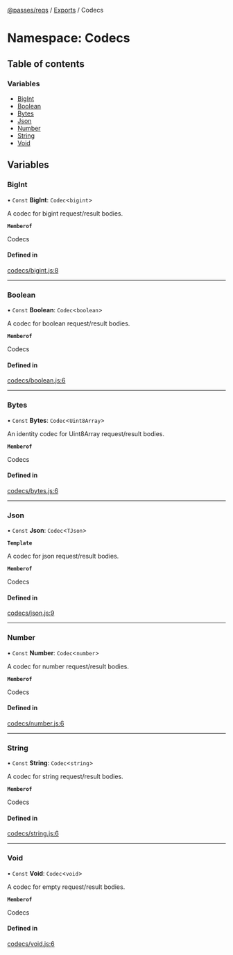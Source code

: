[@passes/reqs](../README.md) / [Exports](../modules.md) / Codecs

# Namespace: Codecs

## Table of contents

### Variables

- [BigInt](Codecs.md#bigint)
- [Boolean](Codecs.md#boolean)
- [Bytes](Codecs.md#bytes)
- [Json](Codecs.md#json)
- [Number](Codecs.md#number)
- [String](Codecs.md#string)
- [Void](Codecs.md#void)

## Variables

### BigInt

• `Const` **BigInt**: `Codec`\<`bigint`\>

A codec for bigint request/result bodies.

**`Memberof`**

Codecs

#### Defined in

[codecs/bigint.js:8](https://github.com/passes-org/passes/blob/2d660fa/packages/reqs/src/codecs/bigint.js#L8)

___

### Boolean

• `Const` **Boolean**: `Codec`\<`boolean`\>

A codec for boolean request/result bodies.

**`Memberof`**

Codecs

#### Defined in

[codecs/boolean.js:6](https://github.com/passes-org/passes/blob/2d660fa/packages/reqs/src/codecs/boolean.js#L6)

___

### Bytes

• `Const` **Bytes**: `Codec`\<`Uint8Array`\>

An identity codec for Uint8Array request/result bodies.

**`Memberof`**

Codecs

#### Defined in

[codecs/bytes.js:6](https://github.com/passes-org/passes/blob/2d660fa/packages/reqs/src/codecs/bytes.js#L6)

___

### Json

• `Const` **Json**: `Codec`\<`TJson`\>

**`Template`**

A codec for json request/result bodies.

**`Memberof`**

Codecs

#### Defined in

[codecs/json.js:9](https://github.com/passes-org/passes/blob/2d660fa/packages/reqs/src/codecs/json.js#L9)

___

### Number

• `Const` **Number**: `Codec`\<`number`\>

A codec for number request/result bodies.

**`Memberof`**

Codecs

#### Defined in

[codecs/number.js:6](https://github.com/passes-org/passes/blob/2d660fa/packages/reqs/src/codecs/number.js#L6)

___

### String

• `Const` **String**: `Codec`\<`string`\>

A codec for string request/result bodies.

**`Memberof`**

Codecs

#### Defined in

[codecs/string.js:6](https://github.com/passes-org/passes/blob/2d660fa/packages/reqs/src/codecs/string.js#L6)

___

### Void

• `Const` **Void**: `Codec`\<`void`\>

A codec for empty request/result bodies.

**`Memberof`**

Codecs

#### Defined in

[codecs/void.js:6](https://github.com/passes-org/passes/blob/2d660fa/packages/reqs/src/codecs/void.js#L6)
